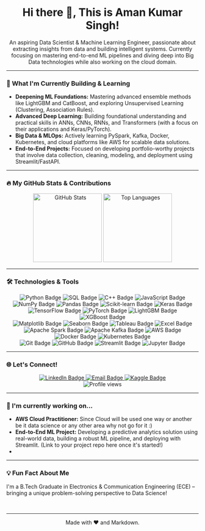 
<h1 align="center">Hi there 👋, This is Aman Kumar Singh!</h1>

<p align="center">
  An aspiring Data Scientist & Machine Learning Engineer, passionate about extracting insights from data and building intelligent systems. Currently focusing on mastering end-to-end ML pipelines and diving deep into Big Data technologies while also working on the cloud domain.
</p>

---

### 🚀 What I'm Currently Building & Learning

-   **Deepening ML Foundations:** Mastering advanced ensemble methods like LightGBM and CatBoost, and exploring Unsupervised Learning (Clustering, Association Rules).
-   **Advanced Deep Learning:** Building foundational understanding and practical skills in ANNs, CNNs, RNNs, and Transformers (with a focus on their applications and Keras/PyTorch).
-   **Big Data & MLOps:** Actively learning PySpark, Kafka, Docker, Kubernetes, and cloud platforms like AWS for scalable data solutions.
-   **End-to-End Projects:** Focused on developing portfolio-worthy projects that involve data collection, cleaning, modeling, and deployment using Streamlit/FastAPI.

---

### 🔥 My GitHub Stats & Contributions

<p align="center">
  <img src="https://github-readme-stats.vercel.app/api?username=grimm-ak&show_icons=true&theme=dark&include_all_commits=true&count_private=true&hide=issues" alt="GitHub Stats" height="180px"/>
  <img src="https://github-readme-stats.vercel.app/api/top-langs/?username=grimm-ak&layout=compact&theme=dark&hide=css,html,jupyter%20notebook" alt="Top Languages" height="180px"/>
</p>

---

### 🛠️ Technologies & Tools

<p align="center">
  <img src="https://img.shields.io/badge/Python-3776AB?style=for-the-badge&logo=python&logoColor=white" alt="Python Badge"/>
  <img src="https://img.shields.io/badge/SQL-4479A1?style=for-the-badge&logo=postgresql&logoColor=white" alt="SQL Badge"/>
  <img src="https://img.shields.io/badge/C%2B%2B-00599C?style=for-the-badge&logo=c%2B%2B&logoColor=white" alt="C++ Badge"/>
  <img src="https://img.shields.io/badge/JavaScript-F7DF1E?style=for-the-badge&logo=javascript&logoColor=black" alt="JavaScript Badge"/>
  <br>
  <img src="https://img.shields.io/badge/NumPy-013243?style=for-the-badge&logo=numpy&logoColor=white" alt="NumPy Badge"/>
  <img src="https://img.shields.io/badge/Pandas-150458?style=for-the-badge&logo=pandas&logoColor=white" alt="Pandas Badge"/>
  <img src="https://img.shields.io/badge/Scikit--learn-F7931E?style=for-the-badge&logo=scikit-learn&logoColor=white" alt="Scikit-learn Badge"/>
 <img src="https://img.shields.io/badge/Keras-D00000?style=for-the-badge&logo=keras&logoColor=white" alt="Keras Badge"/>
  <img src="https://img.shields.io/badge/TensorFlow-FF6F00?style=for-the-badge&logo=tensorflow&logoColor=white" alt="TensorFlow Badge"/>
  <img src="https://img.shields.io/badge/PyTorch-EE4C2C?style=for-the-badge&logo=pytorch&logoColor=white" alt="PyTorch Badge"/>
  <img src="https://img.shields.io/badge/LightGBM-00366D?style=for-the-badge&logo=lightgbm&logoColor=white" alt="LightGBM Badge"/>
  <img src="https://img.shields.io/badge/XGBoost-1D4F5A?style=for-the-badge&logo=xgboost&logoColor=white" alt="XGBoost Badge"/>
  <br>
  <img src="https://img.shields.io/badge/Matplotlib-11557C?style=for-the-badge&logo=matplotlib&logoColor=white" alt="Matplotlib Badge"/>
  <img src="https://img.shields.io/badge/Seaborn-30A3DC?style=for-the-badge&logo=seaborn&logoColor=white" alt="Seaborn Badge"/>
  <img src="https://img.shields.io/badge/Tableau-E97627?style=for-the-badge&logo=tableau&logoColor=white" alt="Tableau Badge"/>
  <img src="https://img.shields.io/badge/Microsoft_Excel-217346?style=for-the-badge&logo=microsoft-excel&logoColor=white" alt="Excel Badge"/>
  <br>
  <img src="https://img.shields.io/badge/Apache_Spark-E25A1C?style=for-the-badge&logo=apachespark&logoColor=white" alt="Apache Spark Badge"/>
  <img src="https://img.shields.io/badge/Apache_Kafka-231F20?style=for-the-badge&logo=apachekafka&logoColor=white" alt="Apache Kafka Badge"/>
  <img src="https://img.shields.io/badge/AWS-FF9900?style=for-the-badge&logo=amazonaws&logoColor=white" alt="AWS Badge"/>
  <img src="https://img.shields.io/badge/Docker-2496ED?style=for-the-badge&logo=docker&logoColor=white" alt="Docker Badge"/>
  <img src="https://img.shields.io/badge/Kubernetes-326CE5?style=for-the-badge&logo=kubernetes&logoColor=white" alt="Kubernetes Badge"/>
  <br>
  <img src="https://img.shields.io/badge/Git-F05032?style=for-the-badge&logo=git&logoColor=white" alt="Git Badge"/>
  <img src="https://img.shields.io/badge/GitHub-181717?style=for-the-badge&logo=github&logoColor=white" alt="GitHub Badge"/>
  <img src="https://img.shields.io/badge/Streamlit-FF4B4B?style=for-the-badge&logo=streamlit&logoColor=white" alt="Streamlit Badge"/>
  <img src="https://img.shields.io/badge/Jupyter-F37626?style=for-the-badge&logo=jupyter&logoColor=white" alt="Jupyter Badge"/>
</p>

---

### 🌐 Let's Connect!

<p align="center">
  <a href="https://www.linkedin.com/in/aman-kumar-singh-97b239241/" target="_blank">
    <img src="https://img.shields.io/badge/LinkedIn-0077B5?style=for-the-badge&logo=linkedin&logoColor=white" alt="LinkedIn Badge"/>
  </a>
  <a href="mailto:amansingh51174@gmail.com">
    <img src="https://img.shields.io/badge/Email-D14836?style=for-the-badge&logo=gmail&logoColor=white" alt="Email Badge"/>
  </a>
  <a href="https://www.kaggle.com/amansingh5117" target="_blank">
    <img src="https://img.shields.io/badge/Kaggle-20BEFF?style=for-the-badge&logo=kaggle&logoColor=white" alt="Kaggle Badge"/>
  </a>
  <br>
  <img src="https://komarev.com/ghpvc/?username=grimm-ak&color=blueviolet" alt="Profile views" />
</p>

---

### 🌱 I'm currently working on...
-   **AWS Cloud Practitioner:** Since Cloud will be used one way or another be it data science or any other area why not go for it :)
-   **End-to-End ML Project:** Developing a predictive analytics solution using real-world data, building a robust ML pipeline, and deploying with Streamlit. (Link to your project repo here once it's started!)
-   

---

### 💡 Fun Fact About Me
I'm a B.Tech Graduate in Electronics & Communication Engineering (ECE) – bringing a unique problem-solving perspective to Data Science!

<br>
<hr>
<p align="center">Made with ❤️ and Markdown.</p>
